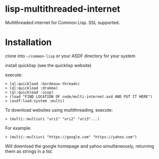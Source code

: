 # lisp-multithreaded-internet
Multithreaded internet for Common Lisp. SSL supported.
# Installation

clone into `~/common-lisp` or your ASDF directory for your system

install quicklisp (see the quicklisp website)

execute:

```
> (ql:quickload :bordeaux-threads)
> (ql:quickload :drakma)
> (ql:quickload :uiop)
> (load "FIND LOCATION OF code/multi-internet.asd AND PUT IT HERE")
> (asdf:load-system :multi)
```
To download websites using multithreading, execute:
```
> (multi::multiuri "uri1" "uri2" "uri3"...)
```
For example:
```
> (multi::multiuri "https://google.com" "https://yahoo.com")
```
Will download the google homepage and yahoo simultaneously, returning them as strings in a list.